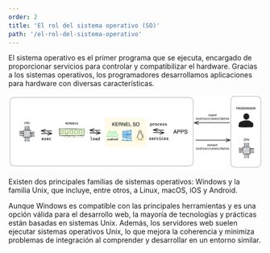 ```yaml
---
order: 2
title: 'El rol del sistema operativo (SO)'
path: '/el-rol-del-sistema-operativo'
---
```


El sistema operativo es el primer programa que se ejecuta, encargado de proporcionar servicios para controlar y compatibilizar el hardware. Gracias a los sistemas operativos, los programadores desarrollamos aplicaciones para hardware con diversas características.

![Alt text](images/el-rol-del-sistema-operativo-image1.png)

Existen dos principales familias de sistemas operativos: Windows y la familia Unix, que incluye, entre otros, a Linux, macOS, iOS y Android.

Aunque Windows es compatible con las principales herramientas y es una opción válida para el desarrollo web, la mayoría de tecnologías y prácticas están basadas en sistemas Unix. Además, los servidores web suelen ejecutar sistemas operativos Unix, lo que mejora la coherencia y minimiza problemas de integración al comprender y desarrollar en un entorno similar.
